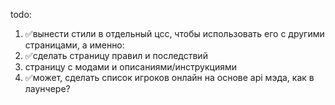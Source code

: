 todo:
1. ✅вынести стили в отдельный цсс, чтобы использовать его с другими страницами, а именно:
2. ✅сделать страницу правил и последствий
3. страницу с модами и описаниями/инструкциями
4. ✅может, сделать список игроков онлайн на основе api мэда, как в лаунчере?

